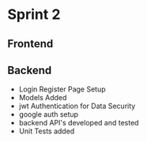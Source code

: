 
# Sprint 2

## Frontend

## Backend
- Login Register Page Setup
- Models Added
- jwt Authentication for Data Security
- google auth setup
- backend API's developed and tested
- Unit Tests added
